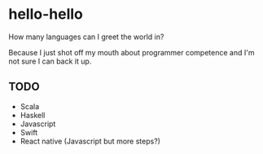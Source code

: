hello-hello
===========

How many languages can I greet the world in?

Because I just shot off my mouth about programmer competence and I'm
not sure I can back it up.

TODO
----
  - Scala
  - Haskell
  - Javascript
  - Swift
  - React native (Javascript but more steps?)
